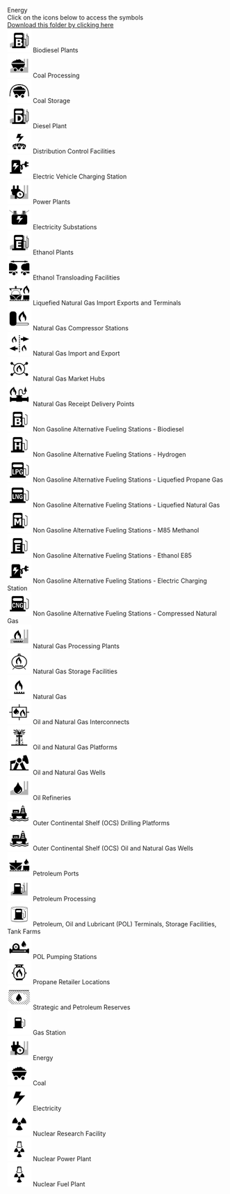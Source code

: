 Energy<br>Click on the icons below to access the symbols<br><a href='https://minhaskamal.github.io/DownGit/#/home?url=https://github.com/NAPSG/DHS-Symbol-Server/tree/main/dhs-symbol/assets/icons/Infrastructure/Energy'>Download this folder by clicking here</a><br><a href='https://github.com/NAPSG/DHS-Symbol-Server/raw/main/dhs-symbol/assets/icons/Infrastructure/Energy/icon-LHAA.svg'><img src='icon-LHAA.svg' width='55'></a> Biodiesel Plants<br><a href='https://github.com/NAPSG/DHS-Symbol-Server/raw/main/dhs-symbol/assets/icons/Infrastructure/Energy/icon-LHAB.svg'><img src='icon-LHAB.svg' width='55'></a> Coal Processing<br><a href='https://github.com/NAPSG/DHS-Symbol-Server/raw/main/dhs-symbol/assets/icons/Infrastructure/Energy/icon-LHAC.svg'><img src='icon-LHAC.svg' width='55'></a> Coal Storage<br><a href='https://github.com/NAPSG/DHS-Symbol-Server/raw/main/dhs-symbol/assets/icons/Infrastructure/Energy/icon-LHAD.svg'><img src='icon-LHAD.svg' width='55'></a> Diesel Plant<br><a href='https://github.com/NAPSG/DHS-Symbol-Server/raw/main/dhs-symbol/assets/icons/Infrastructure/Energy/icon-LHAE.svg'><img src='icon-LHAE.svg' width='55'></a> Distribution Control Facilities<br><a href='https://github.com/NAPSG/DHS-Symbol-Server/raw/main/dhs-symbol/assets/icons/Infrastructure/Energy/icon-LHAF.svg'><img src='icon-LHAF.svg' width='55'></a> Electric Vehicle Charging Station<br><a href='https://github.com/NAPSG/DHS-Symbol-Server/raw/main/dhs-symbol/assets/icons/Infrastructure/Energy/icon-LHAG.svg'><img src='icon-LHAG.svg' width='55'></a> Power Plants<br><a href='https://github.com/NAPSG/DHS-Symbol-Server/raw/main/dhs-symbol/assets/icons/Infrastructure/Energy/icon-LHAH.svg'><img src='icon-LHAH.svg' width='55'></a> Electricity Substations<br><a href='https://github.com/NAPSG/DHS-Symbol-Server/raw/main/dhs-symbol/assets/icons/Infrastructure/Energy/icon-LHAI.svg'><img src='icon-LHAI.svg' width='55'></a> Ethanol Plants<br><a href='https://github.com/NAPSG/DHS-Symbol-Server/raw/main/dhs-symbol/assets/icons/Infrastructure/Energy/icon-LHAJ.svg'><img src='icon-LHAJ.svg' width='55'></a> Ethanol Transloading Facilities<br><a href='https://github.com/NAPSG/DHS-Symbol-Server/raw/main/dhs-symbol/assets/icons/Infrastructure/Energy/icon-LHAK.svg'><img src='icon-LHAK.svg' width='55'></a> Liquefied Natural Gas Import Exports and Terminals<br><a href='https://github.com/NAPSG/DHS-Symbol-Server/raw/main/dhs-symbol/assets/icons/Infrastructure/Energy/icon-LHAL.svg'><img src='icon-LHAL.svg' width='55'></a> Natural Gas Compressor Stations<br><a href='https://github.com/NAPSG/DHS-Symbol-Server/raw/main/dhs-symbol/assets/icons/Infrastructure/Energy/icon-LHAM.svg'><img src='icon-LHAM.svg' width='55'></a> Natural Gas Import and Export<br><a href='https://github.com/NAPSG/DHS-Symbol-Server/raw/main/dhs-symbol/assets/icons/Infrastructure/Energy/icon-LHAN.svg'><img src='icon-LHAN.svg' width='55'></a> Natural Gas Market Hubs<br><a href='https://github.com/NAPSG/DHS-Symbol-Server/raw/main/dhs-symbol/assets/icons/Infrastructure/Energy/icon-LHAO.svg'><img src='icon-LHAO.svg' width='55'></a> Natural Gas Receipt Delivery Points<br><a href='https://github.com/NAPSG/DHS-Symbol-Server/raw/main/dhs-symbol/assets/icons/Infrastructure/Energy/icon-LHAP.svg'><img src='icon-LHAP.svg' width='55'></a> Non Gasoline Alternative Fueling Stations - Biodiesel<br><a href='https://github.com/NAPSG/DHS-Symbol-Server/raw/main/dhs-symbol/assets/icons/Infrastructure/Energy/icon-LHAQ.svg'><img src='icon-LHAQ.svg' width='55'></a> Non Gasoline Alternative Fueling Stations - Hydrogen<br><a href='https://github.com/NAPSG/DHS-Symbol-Server/raw/main/dhs-symbol/assets/icons/Infrastructure/Energy/icon-LHAR.svg'><img src='icon-LHAR.svg' width='55'></a> Non Gasoline Alternative Fueling Stations - Liquefied Propane Gas<br><a href='https://github.com/NAPSG/DHS-Symbol-Server/raw/main/dhs-symbol/assets/icons/Infrastructure/Energy/icon-LHAS.svg'><img src='icon-LHAS.svg' width='55'></a> Non Gasoline Alternative Fueling Stations - Liquefied Natural Gas<br><a href='https://github.com/NAPSG/DHS-Symbol-Server/raw/main/dhs-symbol/assets/icons/Infrastructure/Energy/icon-LHAT.svg'><img src='icon-LHAT.svg' width='55'></a> Non Gasoline Alternative Fueling Stations - M85 Methanol<br><a href='https://github.com/NAPSG/DHS-Symbol-Server/raw/main/dhs-symbol/assets/icons/Infrastructure/Energy/icon-LHAU.svg'><img src='icon-LHAU.svg' width='55'></a> Non Gasoline Alternative Fueling Stations - Ethanol E85<br><a href='https://github.com/NAPSG/DHS-Symbol-Server/raw/main/dhs-symbol/assets/icons/Infrastructure/Energy/icon-LHAV.svg'><img src='icon-LHAV.svg' width='55'></a> Non Gasoline Alternative Fueling Stations - Electric Charging Station<br><a href='https://github.com/NAPSG/DHS-Symbol-Server/raw/main/dhs-symbol/assets/icons/Infrastructure/Energy/icon-LHAW.svg'><img src='icon-LHAW.svg' width='55'></a> Non Gasoline Alternative Fueling Stations - Compressed Natural Gas<br><a href='https://github.com/NAPSG/DHS-Symbol-Server/raw/main/dhs-symbol/assets/icons/Infrastructure/Energy/icon-LHAX.svg'><img src='icon-LHAX.svg' width='55'></a> Natural Gas Processing Plants<br><a href='https://github.com/NAPSG/DHS-Symbol-Server/raw/main/dhs-symbol/assets/icons/Infrastructure/Energy/icon-LHAY.svg'><img src='icon-LHAY.svg' width='55'></a> Natural Gas Storage Facilities<br><a href='https://github.com/NAPSG/DHS-Symbol-Server/raw/main/dhs-symbol/assets/icons/Infrastructure/Energy/icon-LHAZ.svg'><img src='icon-LHAZ.svg' width='55'></a> Natural Gas<br><a href='https://github.com/NAPSG/DHS-Symbol-Server/raw/main/dhs-symbol/assets/icons/Infrastructure/Energy/icon-LHBA.svg'><img src='icon-LHBA.svg' width='55'></a> Oil and Natural Gas Interconnects<br><a href='https://github.com/NAPSG/DHS-Symbol-Server/raw/main/dhs-symbol/assets/icons/Infrastructure/Energy/icon-LHBB.svg'><img src='icon-LHBB.svg' width='55'></a> Oil and Natural Gas Platforms<br><a href='https://github.com/NAPSG/DHS-Symbol-Server/raw/main/dhs-symbol/assets/icons/Infrastructure/Energy/icon-LHBC.svg'><img src='icon-LHBC.svg' width='55'></a> Oil and Natural Gas Wells<br><a href='https://github.com/NAPSG/DHS-Symbol-Server/raw/main/dhs-symbol/assets/icons/Infrastructure/Energy/icon-LHBD.svg'><img src='icon-LHBD.svg' width='55'></a> Oil Refineries<br><a href='https://github.com/NAPSG/DHS-Symbol-Server/raw/main/dhs-symbol/assets/icons/Infrastructure/Energy/icon-LHBE.svg'><img src='icon-LHBE.svg' width='55'></a> Outer Continental Shelf (OCS) Drilling Platforms<br><a href='https://github.com/NAPSG/DHS-Symbol-Server/raw/main/dhs-symbol/assets/icons/Infrastructure/Energy/icon-LHBF.svg'><img src='icon-LHBF.svg' width='55'></a> Outer Continental Shelf (OCS) Oil and Natural Gas Wells<br><a href='https://github.com/NAPSG/DHS-Symbol-Server/raw/main/dhs-symbol/assets/icons/Infrastructure/Energy/icon-LHBG.svg'><img src='icon-LHBG.svg' width='55'></a> Petroleum Ports<br><a href='https://github.com/NAPSG/DHS-Symbol-Server/raw/main/dhs-symbol/assets/icons/Infrastructure/Energy/icon-LHBH.svg'><img src='icon-LHBH.svg' width='55'></a> Petroleum Processing<br><a href='https://github.com/NAPSG/DHS-Symbol-Server/raw/main/dhs-symbol/assets/icons/Infrastructure/Energy/icon-LHBI.svg'><img src='icon-LHBI.svg' width='55'></a> Petroleum, Oil and Lubricant (POL) Terminals, Storage Facilities, Tank Farms<br><a href='https://github.com/NAPSG/DHS-Symbol-Server/raw/main/dhs-symbol/assets/icons/Infrastructure/Energy/icon-LHBJ.svg'><img src='icon-LHBJ.svg' width='55'></a> POL Pumping Stations<br><a href='https://github.com/NAPSG/DHS-Symbol-Server/raw/main/dhs-symbol/assets/icons/Infrastructure/Energy/icon-LHBK.svg'><img src='icon-LHBK.svg' width='55'></a> Propane Retailer Locations<br><a href='https://github.com/NAPSG/DHS-Symbol-Server/raw/main/dhs-symbol/assets/icons/Infrastructure/Energy/icon-LHBL.svg'><img src='icon-LHBL.svg' width='55'></a> Strategic and Petroleum Reserves<br><a href='https://github.com/NAPSG/DHS-Symbol-Server/raw/main/dhs-symbol/assets/icons/Infrastructure/Energy/icon-LHBM.svg'><img src='icon-LHBM.svg' width='55'></a> Gas Station<br><a href='https://github.com/NAPSG/DHS-Symbol-Server/raw/main/dhs-symbol/assets/icons/Infrastructure/Energy/icon-LHBN.svg'><img src='icon-LHBN.svg' width='55'></a> Energy<br><a href='https://github.com/NAPSG/DHS-Symbol-Server/raw/main/dhs-symbol/assets/icons/Infrastructure/Energy/icon-LHBO.svg'><img src='icon-LHBO.svg' width='55'></a> Coal<br><a href='https://github.com/NAPSG/DHS-Symbol-Server/raw/main/dhs-symbol/assets/icons/Infrastructure/Energy/icon-LHBP.svg'><img src='icon-LHBP.svg' width='55'></a> Electricity<br><a href='https://github.com/NAPSG/DHS-Symbol-Server/raw/main/dhs-symbol/assets/icons/Infrastructure/Energy/icon-LHBQ.svg'><img src='icon-LHBQ.svg' width='55'></a> Nuclear Research Facility<br><a href='https://github.com/NAPSG/DHS-Symbol-Server/raw/main/dhs-symbol/assets/icons/Infrastructure/Energy/icon-LHBR.svg'><img src='icon-LHBR.svg' width='55'></a> Nuclear Power Plant<br><a href='https://github.com/NAPSG/DHS-Symbol-Server/raw/main/dhs-symbol/assets/icons/Infrastructure/Energy/icon-LHBS.svg'><img src='icon-LHBS.svg' width='55'></a> Nuclear Fuel Plant<br>